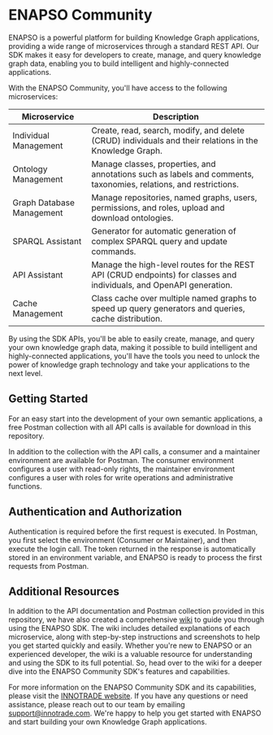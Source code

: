 # ENAPSO Community

ENAPSO is a powerful platform for building Knowledge Graph applications, providing a wide range of microservices through a standard REST API. Our SDK makes it easy for developers to create, manage, and query knowledge graph data, enabling you to build intelligent and highly-connected applications.

With the ENAPSO Community, you'll have access to the following microservices:

| Microservice | Description |
| --- | --- |
| Individual Management | Create, read, search, modify, and delete (CRUD) individuals and their relations in the Knowledge Graph. |
| Ontology Management | Manage classes, properties, and annotations such as labels and comments, taxonomies, relations, and restrictions. |
| Graph Database Management | Manage repositories, named graphs, users, permissions, and roles, upload and download ontologies. |
| SPARQL Assistant | Generator for automatic generation of complex SPARQL query and update commands. |
| API Assistant | Manage the high-level routes for the REST API (CRUD endpoints) for classes and individuals, and OpenAPI generation. |
| Cache Management | Class cache over multiple named graphs to speed up query generators and queries, cache distribution. |

By using the SDK APIs, you'll be able to easily create, manage, and query your own knowledge graph data, making it possible to build intelligent and highly-connected applications, you'll have the tools you need to unlock the power of knowledge graph technology and take your applications to the next level.

## Getting Started

For an easy start into the development of your own semantic applications, a free Postman collection with all API calls is available for download in this repository.

In addition to the collection with the API calls, a consumer and a maintainer environment are available for Postman. The consumer environment configures a user with read-only rights, the maintainer environment configures a user with roles for write operations and administrative functions.

## Authentication and Authorization

Authentication is required before the first request is executed. In Postman, you first select the environment (Consumer or Maintainer), and then execute the login call. The token returned in the response is automatically stored in an environment variable, and ENAPSO is ready to process the first requests from Postman.

## Additional Resources

In addition to the API documentation and Postman collection provided in this repository, we have also created a comprehensive [wiki](https://github.com/innotrade/enapso-community/wiki) to guide you through using the ENAPSO SDK. The wiki includes detailed explanations of each microservice, along with step-by-step instructions and screenshots to help you get started quickly and easily. Whether you're new to ENAPSO or an experienced developer, the wiki is a valuable resource for understanding and using the SDK to its full potential. So, head over to the wiki for a deeper dive into the ENAPSO Community SDK's features and capabilities.

For more information on the ENAPSO Community SDK and its capabilities, please visit the [INNOTRADE website](https://innotrade.com/). If you have any questions or need assistance, please reach out to our team by emailing support@innotrade.com. We're happy to help you get started with ENAPSO and start building your own Knowledge Graph applications.

